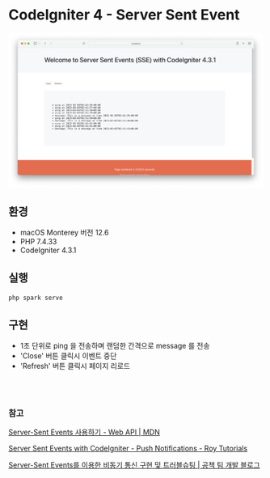 # CodeIgniter 4 - Server Sent Event

![스크린샷](./%EC%8A%A4%ED%81%AC%EB%A6%B0%EC%83%B7%202023-02-03%20%EC%98%A4%EC%A0%84%2011.41.42.png)

## 환경

- macOS Monterey 버전 12.6
- PHP 7.4.33
- CodeIgniter 4.3.1

## 실행

```shell
php spark serve
```

## 구현

- 1초 단위로 ping 을 전송하며 랜덤한 간격으로 message 를 전송
- 'Close' 버튼 클릭시 이벤트 중단
- 'Refresh' 버튼 클릭시 페이지 리로드

<br>
<br>

### 참고

[Server-Sent Events 사용하기 - Web API | MDN](https://developer.mozilla.org/ko/docs/Web/API/Server-sent_events/Using_server-sent_events)

[Server Sent Events with CodeIgniter - Push Notifications - Roy Tutorials](https://roytuts.com/server-sent-events-with-codeigniter-push-notifications/)

[Server-Sent Events를 이용한 비동기 통신 구현 및 트러블슈팅 | 공책 팀 개발 블로그](https://gong-check.github.io/dev-blog/BE/%EC%96%B4%EC%8D%B8%EC%98%A4/sse/sse)

